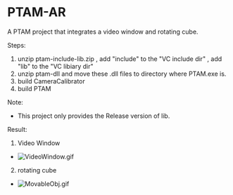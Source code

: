 # PTAM-AR
A PTAM project that  integrates a video window and rotating cube.



Steps:

1. unzip ptam-include-lib.zip , add "include" to the "VC include dir" , add "lib" to the "VC libiary dir"
2. unzip ptam-dll and move these .dll files to directory where PTAM.exe is.
3. build CameraCalibrator
4. build PTAM

Note:
- This project only provides the Release version of lib.

Result:
1. Video Window
- ![VideoWindow.gif](https://i.loli.net/2021/06/06/JWbQni6hg2pHBPR.gif)

2. rotating cube
- ![MovableObj.gif](https://i.loli.net/2021/06/06/EA3KZcJUPq6iy8C.gif)

